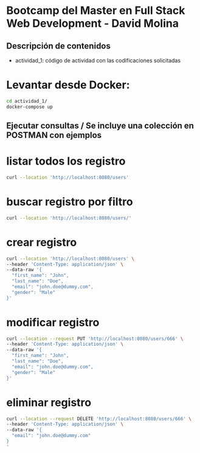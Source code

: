 # Bootcamp del Master en Full Stack Web Development -  David Molina

## Descripción de contenidos

* actividad_1: código de actividad con las codificaciones solicitadas

# Levantar desde Docker:
```bash
cd actividad_1/
docker-compose up
```

## Ejecutar consultas / Se incluye una colección en POSTMAN con ejemplos

# listar todos los registro
```bash
curl --location 'http://localhost:8080/users'
```

# buscar registro por filtro
```bash
curl --location 'http://localhost:8080/users/'
```

# crear registro
```bash
curl --location 'http://localhost:8080/users' \
--header 'Content-Type: application/json' \
--data-raw '{
  "first_name": "John",
  "last_name": "Doe",
  "email": "john.doe@dummy.com",
  "gender": "Male"
}'
```

# modificar registro
```bash
curl --location --request PUT 'http://localhost:8080/users/666' \
--header 'Content-Type: application/json' \
--data-raw '{
  "first_name": "John",
  "last_name": "Doe",
  "email": "john.doe@dummy.com",
  "gender": "Male"
}'
```

# eliminar registro
```bash
curl --location --request DELETE 'http://localhost:8080/users/666' \
--header 'Content-Type: application/json' \
--data-raw '{
  "email": "john.doe@dummy.com"
}
'
```
